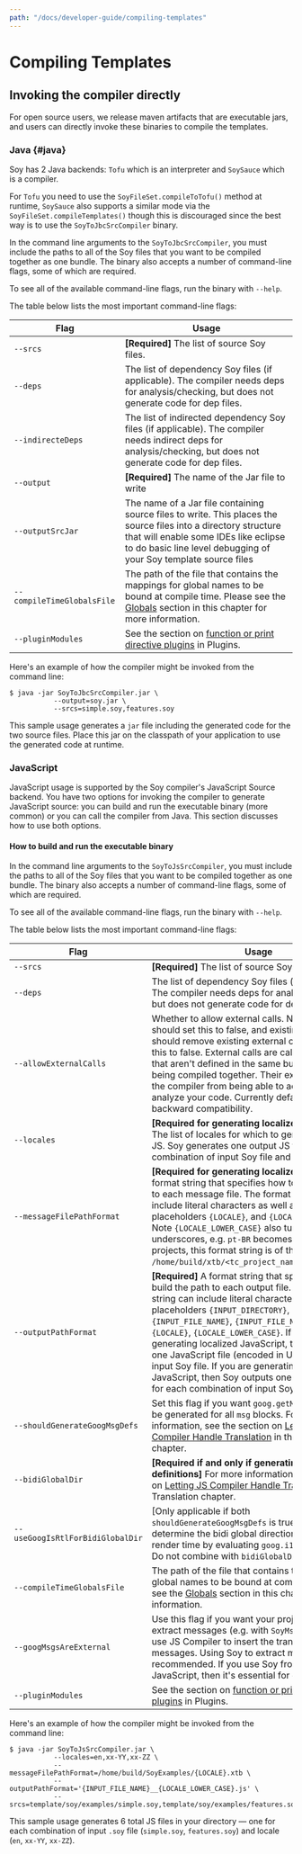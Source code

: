 ```yaml
---
path: "/docs/developer-guide/compiling-templates"
---
```


# Compiling Templates

## Invoking the compiler directly

For open source users, we release maven artifacts that are executable jars, and
users can directly invoke these binaries to compile the templates.

### Java {#java}

<!--TODO(lukes): rewrite the docs on command line flags to talk about common flags vs backend specific flags -->

Soy has 2 Java backends: `Tofu` which is an interpreter and `SoySauce` which is
a compiler.

For `Tofu` you need to use the `SoyFileSet.compileToTofu()` method at runtime,
`SoySauce` also supports a similar mode via the `SoyFileSet.compileTemplates()`
though this is discouraged since the best way is to use the
`SoyToJbcSrcCompiler` binary.

In the command line arguments to the `SoyToJbcSrcCompiler`, you must include the
paths to all of the Soy files that you want to be compiled together as one
bundle. The binary also accepts a number of command-line flags, some of which
are required.

To see all of the available command-line flags, run the binary with `--help`.

The table below lists the most important command-line flags:

| Flag                       | Usage                                                                                                                                                                                                                       |
| -------------------------- | --------------------------------------------------------------------------------------------------------------------------------------------------------------------------------------------------------------------------- |
| `--srcs`                   | **[Required]** The list of source Soy files.                                                                                                                                                                                |
| `--deps`                   | The list of dependency Soy files (if applicable). The compiler needs deps for analysis/checking, but does not generate code for dep files.                                                                                  |
| `--indirecteDeps`          | The list of indirected dependency Soy files (if applicable). The compiler needs indirect deps for analysis/checking, but does not generate code for dep files.                                                              |
| `--output`                 | **[Required]** The name of the Jar file to write                                                                                                                                                                            |
| `--outputSrcJar`           | The name of a Jar file containing source files to write. This places the source files into a directory structure that will enable some IDEs like eclipse to do basic line level debugging of your Soy template source files |
| `--compileTimeGlobalsFile` | The path of the file that contains the mappings for global names to be bound at compile time. Please see the [Globals](#globals) section in this chapter for more information.                                              |
| `--pluginModules`          | See the section on [function or print directive plugins](plugins) in Plugins.                                                                                                                                               |

Here's an example of how the compiler might be invoked from the command line:

```shell
$ java -jar SoyToJbcSrcCompiler.jar \
           --output=soy.jar \
           --srcs=simple.soy,features.soy
```

This sample usage generates a `jar` file including the generated code for the
two source files. Place this jar on the classpath of your application to use the
generated code at runtime.

### JavaScript

JavaScript usage is supported by the Soy compiler's JavaScript Source backend.
You have two options for invoking the compiler to generate JavaScript source:
you can build and run the executable binary (more common) or you can call the
compiler from Java. This section discusses how to use both options.

#### How to build and run the executable binary

In the command line arguments to the `SoyToJsSrcCompiler`, you must include the
paths to all of the Soy files that you want to be compiled together as one
bundle. The binary also accepts a number of command-line flags, some of which
are required.

To see all of the available command-line flags, run the binary with `--help`.

The table below lists the most important command-line flags:

| Flag                             | Usage                                                                                                                                                                                                                                                                                                                                                                                                                                                                                                                                               |
| -------------------------------- | --------------------------------------------------------------------------------------------------------------------------------------------------------------------------------------------------------------------------------------------------------------------------------------------------------------------------------------------------------------------------------------------------------------------------------------------------------------------------------------------------------------------------------------------------- |
| `--srcs`                         | **[Required]** The list of source Soy files.                                                                                                                                                                                                                                                                                                                                                                                                                                                                                                        |
| `--deps`                         | The list of dependency Soy files (if applicable). The compiler needs deps for analysis/checking, but does not generate code for dep files.                                                                                                                                                                                                                                                                                                                                                                                                          |
| `--allowExternalCalls`           | Whether to allow external calls. New projects should set this to false, and existing projects should remove existing external calls and then set this to false. External calls are calls to templates that aren't defined in the same bundle of `.soy` files being compiled together. Their existence prevents the compiler from being able to accurately analyze your code. Currently defaults to true for backward compatibility.                                                                                                                 |
| `--locales`                      | **[Required for generating localized JavaScript]** The list of locales for which to generate localized JS. Soy generates one output JS file for each combination of input Soy file and locale.                                                                                                                                                                                                                                                                                                                                                      |
| `--messageFilePathFormat`        | **[Required for generating localized JavaScript]** A format string that specifies how to build the path to each message file. The format string can include literal characters as well as the placeholders `{LOCALE}`, and `{LOCALE_LOWER_CASE}`. Note `{LOCALE_LOWER_CASE}` also turns dashes into underscores, e.g. `pt-BR` becomes `pt_br`. For most projects, this format string is of the form `/home/build/xtb/<tc_project_name>/{LOCALE}.xtb`.                                                                                               |
| `--outputPathFormat`             | **[Required]** A format string that specifies how to build the path to each output file. The format string can include literal characters as well as the placeholders `{INPUT_DIRECTORY}`, `{INPUT_FILE_NAME}`, `{INPUT_FILE_NAME_NO_EXT}`, `{LOCALE}`, `{LOCALE_LOWER_CASE}`. If you are not generating localized JavaScript, then Soy outputs one JavaScript file (encoded in UTF-8) for each input Soy file. If you are generating localized JavaScript, then Soy outputs one JavaScript file for each combination of input Soy file and locale. |
| `--shouldGenerateGoogMsgDefs`    | Set this flag if you want `goog.getMsg` definitions to be generated for all `msg` blocks. For more information, see the section on [Letting JS Compiler Handle Translation](localization#closurecompiler) in the Translation chapter.                                                                                                                                                                                                                                                                                                               |
| `--bidiGlobalDir`                | **[Required if and only if generating `goog.getMsg` definitions]** For more information, see the section on [Letting JS Compiler Handle Translation](localization#closurecompiler) in the Translation chapter.                                                                                                                                                                                                                                                                                                                                      |
| `--useGoogIsRtlForBidiGlobalDir` | [Only applicable if both `shouldGenerateGoogMsgDefs` is true] Set this flag to determine the bidi global direction at template render time by evaluating `goog.i18n.bidi.IS_RTL`. Do not combine with `bidiGlobalDir`.                                                                                                                                                                                                                                                                                                                              |
| `--compileTimeGlobalsFile`       | The path of the file that contains the mappings for global names to be bound at compile time. Please see the [Globals](#globals) section in this chapter for more information.                                                                                                                                                                                                                                                                                                                                                                      |
| `--googMsgsAreExternal`          | Use this flag if you want your project to use Soy to extract messages (e.g. with `SoyMsgExtractor`) but use JS Compiler to insert the translated messages. Using Soy to extract messages is recommended. If you use Soy from both Java and JavaScript, then it's essential for correctness.                                                                                                                                                                                                                                                         |
| `--pluginModules`                | See the section on [function or print directive plugins](./plugins) in Plugins.                                                                                                                                                                                                                                                                                                                                                                                                                                                                     |

Here's an example of how the compiler might be invoked from the command line:

```shell
$ java -jar SoyToJsSrcCompiler.jar \
           --locales=en,xx-YY,xx-ZZ \
           --messageFilePathFormat=/home/build/SoyExamples/{LOCALE}.xtb \
           --outputPathFormat='{INPUT_FILE_NAME}__{LOCALE_LOWER_CASE}.js' \
           --srcs=template/soy/examples/simple.soy,template/soy/examples/features.soy
```

This sample usage generates 6 total JS files in your directory — one for each
combination of input `.soy` file (`simple.soy`, `features.soy`) and locale
(`en`, `xx-YY`, `xx-ZZ`).
